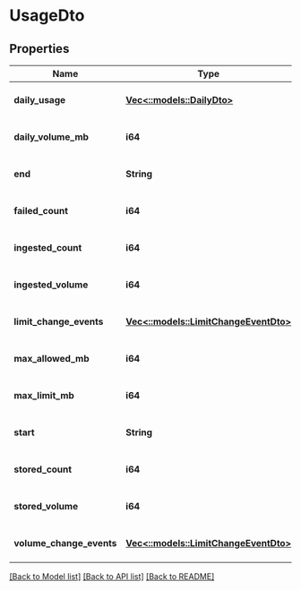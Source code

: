 # UsageDto

## Properties

| Name                     | Type                                                             | Description | Notes                        |
| ------------------------ | ---------------------------------------------------------------- | ----------- | ---------------------------- |
| **daily_usage**          | [**Vec<::models::DailyDto>**](DailyDto.md)                       |             | [optional] [default to null] |
| **daily_volume_mb**      | **i64**                                                          |             | [optional] [default to null] |
| **end**                  | **String**                                                       |             | [optional] [default to null] |
| **failed_count**         | **i64**                                                          |             | [optional] [default to null] |
| **ingested_count**       | **i64**                                                          |             | [optional] [default to null] |
| **ingested_volume**      | **i64**                                                          |             | [optional] [default to null] |
| **limit_change_events**  | [**Vec<::models::LimitChangeEventDto>**](LimitChangeEventDTO.md) |             | [optional] [default to null] |
| **max_allowed_mb**       | **i64**                                                          |             | [optional] [default to null] |
| **max_limit_mb**         | **i64**                                                          |             | [optional] [default to null] |
| **start**                | **String**                                                       |             | [optional] [default to null] |
| **stored_count**         | **i64**                                                          |             | [optional] [default to null] |
| **stored_volume**        | **i64**                                                          |             | [optional] [default to null] |
| **volume_change_events** | [**Vec<::models::LimitChangeEventDto>**](LimitChangeEventDTO.md) |             | [optional] [default to null] |

[[Back to Model list]](../README.md#documentation-for-models) [[Back to API list]](../README.md#documentation-for-api-endpoints) [[Back to README]](../README.md)
